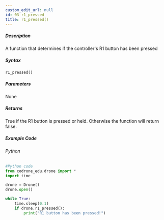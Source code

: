 ```yaml
---
custom_edit_url: null
id: 03-r1_pressed
title: r1_pressed()
---
```


##### Description

A function that determines if the controller's R1 button has been pressed

##### Syntax
```r1_pressed()```


##### Parameters

None

##### Returns

True if the R1 button is pressed or held. Otherwise the function will return false.

##### Example Code
###### Python
```python
#Python code
from codrone_edu.drone import *
import time

drone = Drone()
drone.open()

while True:
    time.sleep(0.1)
    if drone.r1_pressed():
        print("R1 button has been pressed!")

```
